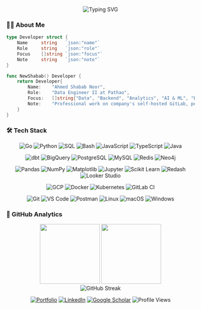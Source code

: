 <div align="center">
  <img src="https://readme-typing-svg.herokuapp.com?font=Fira+Code&size=26&weight=700&duration=2800&pause=2000&color=00D4AA&center=true&vCenter=true&width=800&lines=Hey+there!+I'm+Shabab+%F0%9F%91%8B;Data+Engineer+%40+Pathao;Building+scalable+data+%26+backend+systems!+%F0%9F%9A%80" alt="Typing SVG" />
</div>

### 🧑‍💻 About Me

```go
type Developer struct {
    Name     string   `json:"name"`
    Role     string   `json:"role"`  
    Focus    []string `json:"focus"`
    Note     string   `json:"note"`
}

func NewShabab() Developer {
    return Developer{
        Name:    "Ahmed Shabab Noor",
        Role:    "Data Engineer II at Pathao",
        Focus:   []string{"Data", "Backend", "Analytics", "AI & ML", "Building Scalable Systems"},
        Note:    "Professional work on company's self-hosted GitLab, personal projects on GitHub",
    }
}
```

### 🛠️ Tech Stack

<div align="center">

![Go](https://img.shields.io/badge/-Go-00ADD8?style=flat&logo=go&logoColor=white)
![Python](https://img.shields.io/badge/-Python-3776AB?style=flat&logo=python&logoColor=white)
![SQL](https://img.shields.io/badge/-SQL-4479A1?style=flat&logoColor=white)
![Bash](https://img.shields.io/badge/-Bash-4EAA25?style=flat&logo=gnu-bash&logoColor=white)
![JavaScript](https://img.shields.io/badge/-JavaScript-F7DF1E?style=flat&logo=javascript&logoColor=black)
![TypeScript](https://img.shields.io/badge/-TypeScript-3178C6?style=flat&logo=typescript&logoColor=white)
![Java](https://img.shields.io/badge/-Java-ED8B00?style=flat&logo=java&logoColor=white)

![dbt](https://img.shields.io/badge/-dbt-FF694B?style=flat&logo=dbt&logoColor=white)
![BigQuery](https://img.shields.io/badge/-BigQuery-4285F4?style=flat&logo=google-cloud&logoColor=white)
![PostgreSQL](https://img.shields.io/badge/-PostgreSQL-4169E1?style=flat&logo=postgresql&logoColor=white)
![MySQL](https://img.shields.io/badge/-MySQL-4479A1?style=flat&logo=mysql&logoColor=white)
![Redis](https://img.shields.io/badge/-Redis-DC382D?style=flat&logo=redis&logoColor=white)
![Neo4j](https://img.shields.io/badge/-Neo4j-008CC1?style=flat&logo=neo4j&logoColor=white) 

![Pandas](https://img.shields.io/badge/-Pandas-150458?style=flat&logo=pandas&logoColor=white)
![NumPy](https://img.shields.io/badge/-NumPy-013243?style=flat&logo=numpy&logoColor=white)
![Matplotlib](https://img.shields.io/badge/-Matplotlib-11557C?style=flat&logo=python&logoColor=white)
![Jupyter](https://img.shields.io/badge/-Jupyter-F37626?style=flat&logo=jupyter&logoColor=white)
![Scikit Learn](https://img.shields.io/badge/-Scikit%20Learn-F7931E?style=flat&logo=scikit-learn&logoColor=white)
![Redash](https://img.shields.io/badge/-Redash-FF7964?style=flat&logo=redash&logoColor=white)
![Looker Studio](https://img.shields.io/badge/-Looker%20Studio-4285F4?style=flat&logo=looker&logoColor=white)

![GCP](https://img.shields.io/badge/-Google%20Cloud-4285F4?style=flat&logo=google-cloud&logoColor=white)
![Docker](https://img.shields.io/badge/-Docker-2496ED?style=flat&logo=docker&logoColor=white)
![Kubernetes](https://img.shields.io/badge/-Kubernetes-326CE5?style=flat&logo=kubernetes&logoColor=white)
![GitLab CI](https://img.shields.io/badge/-GitLab%20CI-FC6D26?style=flat&logo=gitlab&logoColor=white)

![Git](https://img.shields.io/badge/-Git-F05032?style=flat&logo=git&logoColor=white)
![VS Code](https://img.shields.io/badge/-VS%20Code-007ACC?style=flat&logo=visual-studio-code&logoColor=white)
![Postman](https://img.shields.io/badge/-Postman-FF6C37?style=flat&logo=postman&logoColor=white)
![Linux](https://img.shields.io/badge/-Linux-FCC624?style=flat&logo=linux&logoColor=black)
![macOS](https://img.shields.io/badge/-macOS-000000?style=flat&logo=apple&logoColor=white)
![Windows](https://img.shields.io/badge/-Windows-0078D4?style=flat&logo=windows&logoColor=white)

</div>

### 🎯 GitHub Analytics

<div align="center">
  <img height="160em" src="https://github-readme-stats.vercel.app/api?username=ashababnoor&show_icons=true&theme=dark&include_all_commits=true&count_private=true&hide_border=true&bg_color=0d1117&title_color=00d4aa&icon_color=00d4aa&text_color=c9d1d9"/>

  <img height="160em" src="https://github-readme-stats.vercel.app/api/top-langs/?username=ashababnoor&layout=compact&langs_count=6&theme=dark&hide_border=true&bg_color=0d1117&title_color=00d4aa&text_color=c9d1d9"/>
</div>

<div align="center">
  <img src="https://github-readme-streak-stats.herokuapp.com/?user=ashababnoor&theme=dark&hide_border=true&background=0d1117&stroke=00d4aa&ring=00d4aa&fire=00d4aa&currStreakNum=c9d1d9&sideNums=c9d1d9&currStreakLabel=00d4aa&sideLabels=c9d1d9&dates=c9d1d9" alt="GitHub Streak" />
</div>

<!-- ## 🏆 GitHub Achievements
<div align="center">
  <img src="https://github-profile-trophy.vercel.app/?username=ashababnoor&theme=darkhub&no-frame=true&no-bg=false&margin-w=4&column=7" alt="GitHub Trophies" />
</div> -->

<!-- ## 🐍 Contribution Graph

<div align="center">
  <img src="https://raw.githubusercontent.com/platane/snk/output/github-contribution-grid-snake-dark.svg" alt="Snake animation" />
</div> -->

<!-- <div align="center">
<img src="https://quotes-github-readme.vercel.app/api?type=horizontal&theme=dark" alt="Random Dev Quote"/>
</div> -->

<div align="center">

[![Portfolio](https://img.shields.io/badge/-Portfolio%20Site-0078D4?style=flat&logoColor=white)](https://ashababnoor.github.io)
[![LinkedIn](https://img.shields.io/badge/-LinkedIn-0077B5?style=flat&logo=linkedin&logoColor=white)](https://linkedin.com/in/ashababnoor)
[![Google Scholar](https://img.shields.io/badge/-Google%20Scholar-4285F4?style=flat&logo=google-scholar&logoColor=white)](https://scholar.google.com/citations?user=b6chKnEAAAAJ)
![Profile Views](https://komarev.com/ghpvc/?username=ashababnoor&color=blue&style=flat&label=Views)

</div>
